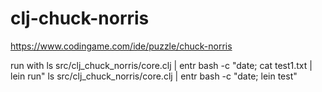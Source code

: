 # clj-chuck-norris

https://www.codingame.com/ide/puzzle/chuck-norris

run with
ls src/clj_chuck_norris/core.clj | entr bash -c "date; cat test1.txt | lein run"
ls src/clj_chuck_norris/core.clj | entr bash -c "date; lein test"
